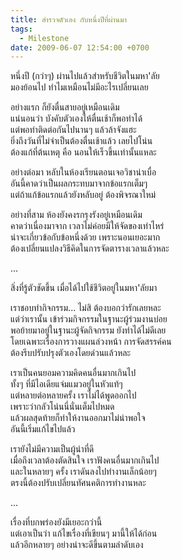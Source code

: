 ```yaml
---
title: สำรวจตัวเอง กับหนึ่งปีที่ผ่านมา
tags:
  - Milestone
date: 2009-06-07 12:54:00 +0700
---
```


หนึ่งปี (กว่าๆ) ผ่านไปแล้วสำหรับชีวิตในมหา'ลัย  
มองย้อนไป ทำไมเหมือนไม่มีอะไรเปลี่ยนเลย

อย่างแรก ก็ยังตื่นสายอยู่เหมือนเดิม  
แน่นอนว่า บังคับตัวเองให้ตื่นเช้าก็พอทำได้  
แต่พอทำติดต่อกันไปนานๆ แล้วล้าจังแฮะ  
ยิ่งถึงวันที่ไม่จำเป็นต้องตื่นเช้าแล้ว เลยไปโน่น  
ต้องแก้ที่ต้นเหตุ คือ นอนให้เร็วขึ้นเท่านั้นแหละ

อย่างต่อมา หลับในห้องเรียนตอนเจอวิชาน่าเบื่อ  
อันนี้คาดว่าเป็นผลกระทบมาจากข้อแรกเต็มๆ  
แต่ถ้าแก้ข้อแรกแล้วยังหลับอยู่ ต้องพิจรณาใหม่

อย่างที่สาม ห้องยังคงรกรุงรังอยู่เหมือนเดิม  
คาดว่าเนื่องมาจาก เวลาไม่ค่อยมีให้จัดของเท่าไหร่  
น่าจะเกี่ยวข้อกับข้อหนึ่งด้วย เพราะนอนเยอะมาก  
ต้องเปลี่ยนแปลงวิธีคิดในการจัดตารางเวลาแล้วหละ

...

สิ่งที่รู้ตัวชัดขึ้น เมื่อได้ไปใช้ชีวิตอยู่ในมหา'ลัยมา

เราชอบทำกิจกรรม... ไม่สิ ต้องบอกว่ารักเลยหละ  
แต่ว่าเรานั้น เข้าร่วมกิจกรรมในฐานะผู้ร่วมงานบ่อย  
พอย้ายมาอยู่ในฐานะผู้จัดกิจกรรม ยังทำได้ไม่ดีเลย  
โดยเฉพาะเรื่องการวางแผนล่วงหน้า การจัดสรรค์คน  
ต้องรีบปรับปรุงตัวเองโดยด่วนแล้วหละ

เราเป็นคนยอมความคิดคนอื่นมากเกินไป  
ทั้งๆ ที่มีไอเดียแจ่มแมวอยู่ในหัวแท้ๆ  
แต่หลายต่อหลายครั้ง เราไม่ได้พูดออกไป  
เพราะว่ากลัวโน่นนี่นั่นเต็มไปหมด  
แล้วผลสุดท้ายก็ทำให้งานออกมาไม่น่าพอใจ  
อันนี้เริ่มแก้ไขไปแล้ว

เรายังไม่มีความเป็นผู้นำที่ดี  
เมื่อถึงเวลาต้องตัดสินใจ เราฟังคนอื่นมากเกินไป  
และในหลายๆ ครั้ง เราดันลงไปทำงานเล็กน้อยๆ  
ตรงนี้ต้องปรับเปลี่ยนทัศนคติการทำงานหละ

...

เรื่องที่บกพร่องยังมีเยอะกว่านี้  
แต่เอาเป็นว่า แก้ไขเรื่องที่เขียนๆ มานี้ให้ได้ก่อน  
แล้วอีกหลายๆ อย่างน่าจะดีขึ้นตามลำดับเอง
